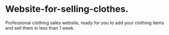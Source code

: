 # Website-for-selling-clothes.
Professional clothing sales website, ready for you to add your clothing items and sell them in less than 1 week.
